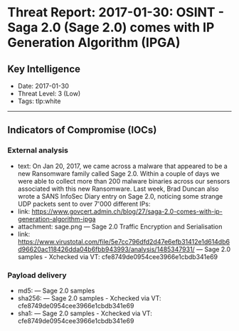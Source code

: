 # Threat Report: 2017-01-30: OSINT - Saga 2.0 (Sage 2.0) comes with IP Generation Algorithm (IPGA)


## Key Intelligence
* Date: 2017-01-30
* Threat Level: 3 (Low)
* Tags: tlp:white

---

## Indicators of Compromise (IOCs)
### External analysis
* text: On Jan 20, 2017, we came across a malware that appeared to be a new Ransomware family called Sage 2.0. Within a couple of days we were able to collect more than 200 malware binaries across our sensors associated with this new Ransomware. Last week, Brad Duncan also wrote a SANS InfoSec Diary entry on Sage 2.0, noticing some strange UDP packets sent to over 7'000 different IPs:
* link: https://www.govcert.admin.ch/blog/27/saga-2.0-comes-with-ip-generation-algorithm-ipga
* attachment: sage.png — Sage 2.0 Traffic Encryption and Serialisation
* link: https://www.virustotal.com/file/5e7cc796dfd2d47e6efb31412e1d614db6d96620ac118426dda04b6fbb943993/analysis/1485347931/ — Sage 2.0 samples - Xchecked via VT: cfe8749de0954cee3966e1cbdb341e69

### Payload delivery
* md5: <md5> — Sage 2.0 samples
* sha256: <sha256> — Sage 2.0 samples - Xchecked via VT: cfe8749de0954cee3966e1cbdb341e69
* sha1: <sha1> — Sage 2.0 samples - Xchecked via VT: cfe8749de0954cee3966e1cbdb341e69
